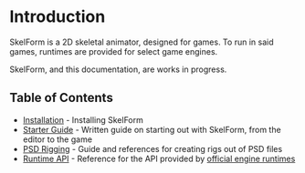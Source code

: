 # Introduction

SkelForm is a 2D skeletal animator, designed for games. To run in said games,
runtimes are provided for select game engines.

SkelForm, and this documentation, are works in progress.

## Table of Contents

- [Installation](./installation.md) - Installing SkelForm
- [Starter Guide](./starter-guide/main.md) - Written guide on starting out with
  SkelForm, from the editor to the game
- [PSD Rigging](./psd.md) - Guide and references for creating rigs out of PSD
  files
- [Runtime API](./runtime-api.md) - Reference for the API provided by
  [official engine runtimes](https://skelform.org#runtimes)
